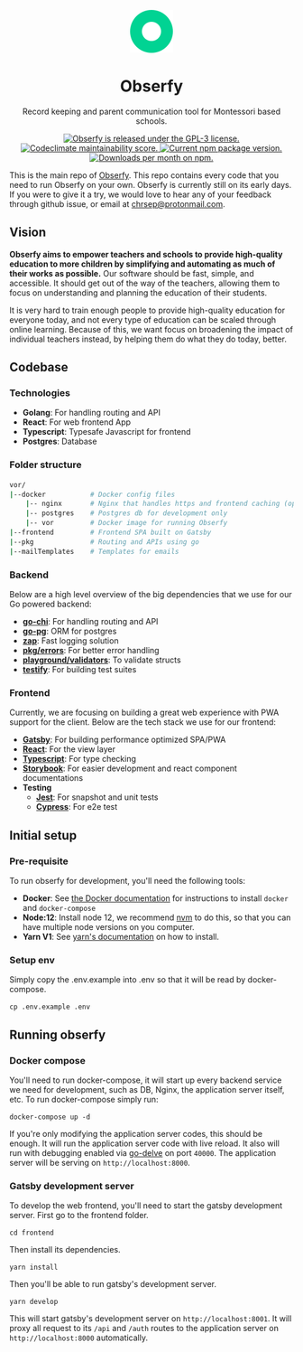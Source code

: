 <p align="center">
    <img width="76px" src="./frontend/src/images/logo-standalone.svg" alt="Obserfy logo" />
</p>
  
<h1 align="center">
  Obserfy
</h1>

<p align="center">
    Record keeping and parent communication tool for Montessori based schools.
</p>

<p align="center">
  <a href="https://github.com/obserfy/vor/blob/master/LICENSE">
    <img src="https://img.shields.io/badge/license-GPL3-blue.svg" alt="Obserfy is released under the GPL-3 license." />
  </a>
  <a href="https://codeclimate.com/github/obserfy/vor/maintainability">
    <img src="https://api.codeclimate.com/v1/badges/dc66ddec9ecb065464a3/maintainability" alt="Codeclimate maintainability score." />
  </a>
  <a href="https://circleci.com/gh/obserfy/vor">
    <img src="https://circleci.com/gh/obserfy/vor.svg?style=svg" alt="Current npm package version." />
  </a>
  <a href="https://codecov.io/gh/chrsep/vor">
    <img src="https://codecov.io/gh/obserfy/vor/branch/master/graph/badge.svg" alt="Downloads per month on npm." />
  </a>
</p>

This is the main repo of [Obserfy](https://obserfy.com). This repo contains every code that you need to run Obserfy on your own. Obserfy is currently still on its early days. If you were to give it a try, we would love to hear any of your feedback through github issue, or email at chrsep@protonmail.com.

## Vision

**Obserfy aims to empower teachers and schools to provide high-quality education to more children by simplifying and automating as much of their works as possible.** Our software should be fast, simple, and accessible. It should get out of the way of the teachers, allowing them to focus on understanding and planning the education of their students.

It is very hard to train enough people to provide high-quality education for everyone today, and not every type of education can be scaled through online learning. Because of this, we want focus on broadening the impact of individual teachers instead, by helping them do what they do today, better.

## Codebase

### Technologies

- **Golang**: For handling routing and API
- **React**: For web frontend App
- **Typescript**: Typesafe Javascript for frontend
- **Postgres**: Database

### Folder structure

```sh
vor/
|--docker           # Docker config files
    |-- nginx       # Nginx that handles https and frontend caching (optional)
    |-- postgres    # Postgres db for development only
    |-- vor         # Docker image for running Obserfy
|--frontend         # Frontend SPA built on Gatsby
|--pkg              # Routing and APIs using go
|--mailTemplates    # Templates for emails
```

### Backend

Below are a high level overview of the big dependencies that we use for our Go powered backend:

- [**go-chi**](https://github.com/go-chi/chi): For handling routing and API
- [**go-pg**](https://github.com/go-pg/pg): ORM for postgres
- [**zap**](https://github.com/uber-go/zap): Fast logging solution
- [**pkg/errors**](https://github.com/pkg/errors): For better error handling
- [**playground/validators**](https://github.com/go-playground/validator): To validate structs
- [**testify**](https://github.com/stretchr/testify): For building test suites

### Frontend

Currently, we are focusing on building a great web experience with PWA support for the client. Below are the tech stack we use for our frontend:

- [**Gatsby**](https://www.gatsbyjs.org/): For building performance optimized SPA/PWA
- [**React**](https://reactjs.org/): For the view layer
- [**Typescript**](https://www.typescriptlang.org/): For type checking
- [**Storybook**](https://storybook.js.org/): For easier development and react component documentations
- **Testing**
  - [**Jest**](https://jestjs.io/): For snapshot and unit tests
  - [**Cypress**](https://www.cypress.io/): For e2e test

## Initial setup

### Pre-requisite

To run obserfy for development, you'll need the following tools:

- **Docker**: See [the Docker documentation](https://docs.docker.com/install/) for instructions to install `docker` and `docker-compose`
- **Node:12**: Install node 12, we recommend [nvm](https://github.com/nvm-sh/nvm) to do this, so that you can have multiple node versions on you computer.
- **Yarn V1**: See [yarn's documentation](https://classic.yarnpkg.com/lang/en/) on how to install.

### Setup env

Simply copy the .env.example into .env so that it will be read by docker-compose.

```shell script
cp .env.example .env
```

## Running obserfy

### Docker compose

You'll need to run docker-compose, it will start up every backend service we need for development, such as DB, Nginx, the application server itself, etc. To run docker-compose simply run:

```shell script
docker-compose up -d
```

If you're only modifying the application server codes, this should be enough. It will run the application server code with live reload. It also will run with debugging enabled via [go-delve](https://github.com/go-delve/delve) on port `40000`. The application server will be serving on `http://localhost:8000`.

### Gatsby development server

To develop the web frontend, you'll need to start the gatsby development server. First go to the frontend folder.

```shell script
cd frontend
```

Then install its dependencies.

```shell script
yarn install
```

Then you'll be able to run gatsby's development server.

```shell script
yarn develop
```

This will start gatsby's development server on `http://localhost:8001`. It will proxy all request to its `/api` and `/auth` routes to the application server on `http://localhost:8000` automatically.
